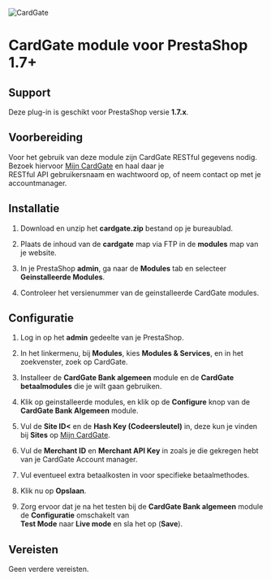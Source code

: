 ![CardGate](https://cdn.curopayments.net/thumb/200/logos/cardgate.png)

# CardGate module voor PrestaShop 1.7+

## Support

Deze plug-in is geschikt voor PrestaShop versie **1.7.x**.

## Voorbereiding

Voor het gebruik van deze module zijn CardGate RESTful gegevens nodig.  
Bezoek hiervoor [Mijn CardGate](https://my.cardgate.com/) en haal daar je  
RESTful API gebruikersnaam en wachtwoord op, of neem contact op met je accountmanager.  

## Installatie

1. Download en unzip het **cardgate.zip** bestand op je bureaublad.

2. Plaats de inhoud van de **cardgate** map via FTP in de **modules** map van je website.

3. In je PrestaShop **admin**, ga naar de **Modules** tab en selecteer **Geinstalleerde Modules**.

4. Controleer het versienummer van de geinstalleerde CardGate modules.

## Configuratie

1. Log in op het <b>admin</b> gedeelte van je PrestaShop.  

2. In het linkermenu, bij **Modules**, kies **Modules & Services**, en in het zoekvenster, zoek op CardGate.

3. Installeer de **CardGate Bank algemeen** module en de **CardGate betaalmodules** die je wilt gaan gebruiken.

4. Klik op geinstalleerde modules, en klik op de **Configure** knop van de **CardGate Bank Algemeen** module.

5. Vul de **Site ID<** en de **Hash Key (Codeersleutel)** in, deze kun je vinden bij **Sites** op [Mijn CardGate](https://my.cardgate.com/).

6. Vul de **Merchant ID** en **Merchant API Key** in zoals je die gekregen hebt van je CardGate Account manager.

7. Vul eventueel extra betaalkosten in voor specifieke betaalmethodes.

8. Klik nu op **Opslaan**.

9. Zorg ervoor dat je na het testen bij de **CardGate Bank algemeen** module de **Configuratie** omschakelt van  
   **Test Mode** naar **Live mode** en sla het op (**Save**).

## Vereisten

Geen verdere vereisten.
